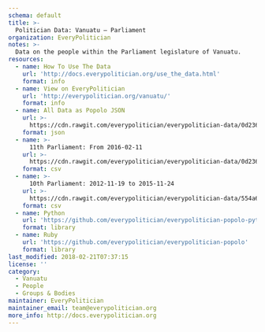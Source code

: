 ```yaml
---
schema: default
title: >-
  Politician Data: Vanuatu — Parliament
organization: EveryPolitician
notes: >-
  Data on the people within the Parliament legislature of Vanuatu.
resources:
  - name: How To Use The Data
    url: 'http://docs.everypolitician.org/use_the_data.html'
    format: info
  - name: View on EveryPolitician
    url: 'http://everypolitician.org/vanuatu/'
    format: info
  - name: All Data as Popolo JSON
    url: >-
      https://cdn.rawgit.com/everypolitician/everypolitician-data/0d236374fb4370e172dc499d29024f24684a344f/data/Vanuatu/Parliament/ep-popolo-v1.0.json
    format: json
  - name: >-
      11th Parliament: From 2016-02-11
    url: >-
      https://cdn.rawgit.com/everypolitician/everypolitician-data/0d236374fb4370e172dc499d29024f24684a344f/data/Vanuatu/Parliament/term-11.csv
    format: csv
  - name: >-
      10th Parliament: 2012-11-19 to 2015-11-24
    url: >-
      https://cdn.rawgit.com/everypolitician/everypolitician-data/554a6cb306153130ac5558e4c015471d63e57cb7/data/Vanuatu/Parliament/term-10.csv
    format: csv
  - name: Python
    url: 'https://github.com/everypolitician/everypolitician-popolo-python'
    format: library
  - name: Ruby
    url: 'https://github.com/everypolitician/everypolitician-popolo'
    format: library
last_modified: 2018-02-21T07:37:15
license: ''
category:
  - Vanuatu
  - People
  - Groups & Bodies
maintainer: EveryPolitician
maintainer_email: team@everypolitician.org
more_info: http://docs.everypolitician.org
---
```

